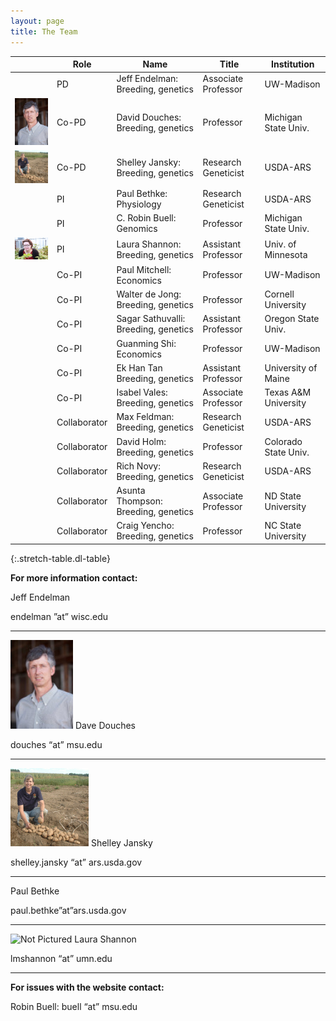 ```yaml
---
layout: page
title: The Team
---
```



| | Role | Name | Title | Institution |
| --- | --- | --- | --- |--- |
| | PD | Jeff Endelman: Breeding, genetics | Associate Professor | UW-Madison
|![dave][Dave] | Co-PD | David Douches: Breeding, genetics | Professor | Michigan State Univ.
| ![shelly][Shelley]| Co-PD | Shelley Jansky: Breeding, genetics | Research Geneticist | USDA-ARS
| | PI | Paul Bethke: Physiology | Research Geneticist | USDA-ARS
| | PI | C. Robin Buell: Genomics | Professor | Michigan State Univ.
|![laura][Laura]| PI | Laura Shannon: Breeding, genetics | Assistant Professor | Univ. of Minnesota
| | Co-PI | Paul Mitchell: Economics | Professor | UW-Madison
| | Co-PI | Walter de Jong: Breeding, genetics | Professor | Cornell University
| | Co-PI | Sagar Sathuvalli: Breeding, genetics | Assistant Professor | Oregon State Univ.
| | Co-PI | Guanming Shi: Economics | Professor | UW-Madison
| | Co-PI | Ek Han Tan Breeding, genetics | Assistant Professor | University of Maine
| | Co-PI | Isabel Vales: Breeding, genetics | Associate Professor | Texas A&M University
| | Collaborator | Max Feldman: Breeding, genetics | Research Geneticist | USDA-ARS
| | Collaborator | David Holm: Breeding, genetics | Professor | Colorado State Univ.
| | Collaborator | Rich Novy: Breeding, genetics | Research Geneticist | USDA-ARS
| | Collaborator | Asunta Thompson: Breeding, genetics | Associate Professor | ND State University
| | Collaborator | Craig Yencho: Breeding, genetics | Professor | NC State University
{:.stretch-table.dl-table}


**For more information contact:**

Jeff Endelman

endelman ”at” wisc.edu

***
<img src="/Dave_Douches3.jpeg" alt="Not Pictured" style="width:100px;height;100px;">
Dave Douches

douches “at” msu.edu

***
<img src="/Shelley_Jansky.jpg" alt="Not Pictured" style="width:125px;height;125px;">
Shelley Jansky

shelley.jansky “at” ars.usda.gov

***
Paul Bethke

paul.bethke”at”ars.usda.gov

***
<img src="/Laura_Shannon.jpeg" alt="Not Pictured" style="width:150px;height;150px;">
Laura Shannon

lmshannon “at” umn.edu

***

**For issues with the website contact:**

Robin Buell: buell “at” msu.edu


[Shelley]: /Shelley_Jansky.jpg
[Dave]: /Dave_Douches3.jpeg
[Laura]: /Laura_Shannon.png

